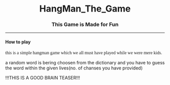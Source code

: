
<h1 align="center"><B>HangMan_The_Game</B></h1>
<h3 align="center">This Game is Made for Fun </h3>
<hr>
<h4>How to play</h4>
<p style="font-family:Cursive">
this is a simple hangman game which we all must have played while we were mere kids.

a random word is bering choosen from the dictionary and you have to guess the word within the given lives(no. of chanses you have provided)

!!!THIS IS A GOOD BRAIN TEASER!!!
</p>
